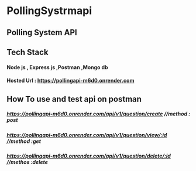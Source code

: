 # PollingSystrmapi
## Polling System API
## Tech Stack
#### Node js , Express js ,Postman ,Mongo db 
#### Hosted Url : https://pollingapi-m6d0.onrender.com
## How To use and test api on postman 

##### https://pollingapi-m6d0.onrender.com/api/v1/question/create     //method : post
##### https://pollingapi-m6d0.onrender.com/api/v1/question/view/:id   //method :get
##### https://pollingapi-m6d0.onrender.com/api/v1/question/delete/:id   //methos :delete

